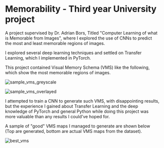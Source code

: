 # Memorability - Third year University project

A project supervised by Dr. Adrian Bors, Titled "Computer Learning of what is Memorable from Images", where I explored the use of CNNs to predict the most and least memorable regions of images.

I explored several deep learning techniques and settled on Transfer Learning, which I implemented in PyTorch.

This project contained Visual Memory Schema (VMS) like the following, which show the most memorable regions of images.

![sample_vms_greyscale](https://user-images.githubusercontent.com/73166823/205845892-32944b7a-1a6a-433d-81a2-3cd38f7d0f8e.png)

![sample_vms_overlayed](https://user-images.githubusercontent.com/73166823/205845838-d3939277-c3f0-46d7-9936-a78bdbfeb8ad.png)

I attempted to train a CNN to generate such VMS, with disappointing results, but the experience I gained about Transfer Learning and the deep knowledge of PyTorch and general Python while doing this project was more valuable than any results I could've hoped for.

A sample of "good" VMS maps I managed to generate are shown below (Top are generated, bottom are actual VMS maps from the dataset).

![best_vms](https://user-images.githubusercontent.com/73166823/205846645-07279ebd-4e87-4599-b5fb-a40dd6c7a607.png)
